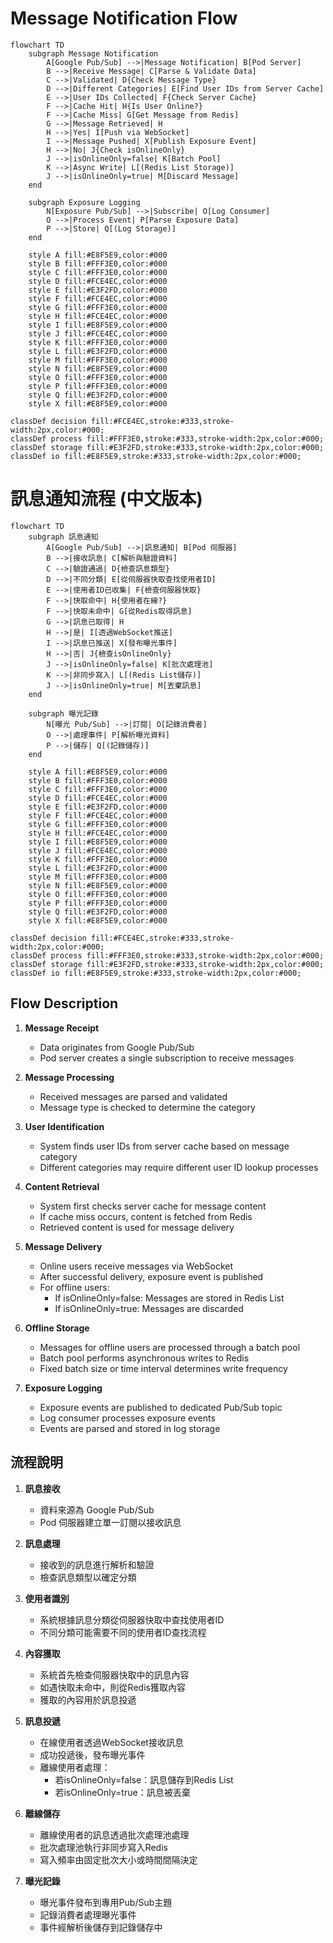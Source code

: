 # Message Notification Flow

```mermaid
flowchart TD
    subgraph Message Notification
        A[Google Pub/Sub] -->|Message Notification| B[Pod Server]
        B -->|Receive Message| C[Parse & Validate Data]
        C -->|Validated| D{Check Message Type}
        D -->|Different Categories| E[Find User IDs from Server Cache]
        E -->|User IDs Collected| F{Check Server Cache}
        F -->|Cache Hit| H{Is User Online?}
        F -->|Cache Miss| G[Get Message from Redis]
        G -->|Message Retrieved| H
        H -->|Yes| I[Push via WebSocket]
        I -->|Message Pushed| X[Publish Exposure Event]
        H -->|No| J{Check isOnlineOnly}
        J -->|isOnlineOnly=false| K[Batch Pool]
        K -->|Async Write| L[(Redis List Storage)]
        J -->|isOnlineOnly=true| M[Discard Message]
    end

    subgraph Exposure Logging
        N[Exposure Pub/Sub] -->|Subscribe| O[Log Consumer]
        O -->|Process Event| P[Parse Exposure Data]
        P -->|Store| Q[(Log Storage)]
    end
    
    style A fill:#E8F5E9,color:#000
    style B fill:#FFF3E0,color:#000
    style C fill:#FFF3E0,color:#000
    style D fill:#FCE4EC,color:#000
    style E fill:#E3F2FD,color:#000
    style F fill:#FCE4EC,color:#000
    style G fill:#FFF3E0,color:#000
    style H fill:#FCE4EC,color:#000
    style I fill:#E8F5E9,color:#000
    style J fill:#FCE4EC,color:#000
    style K fill:#FFF3E0,color:#000
    style L fill:#E3F2FD,color:#000
    style M fill:#FFF3E0,color:#000
    style N fill:#E8F5E9,color:#000
    style O fill:#FFF3E0,color:#000
    style P fill:#FFF3E0,color:#000
    style Q fill:#E3F2FD,color:#000
    style X fill:#E8F5E9,color:#000

classDef decision fill:#FCE4EC,stroke:#333,stroke-width:2px,color:#000;
classDef process fill:#FFF3E0,stroke:#333,stroke-width:2px,color:#000;
classDef storage fill:#E3F2FD,stroke:#333,stroke-width:2px,color:#000;
classDef io fill:#E8F5E9,stroke:#333,stroke-width:2px,color:#000;
```

# 訊息通知流程 (中文版本)

```mermaid
flowchart TD
    subgraph 訊息通知
        A[Google Pub/Sub] -->|訊息通知| B[Pod 伺服器]
        B -->|接收訊息| C[解析與驗證資料]
        C -->|驗證通過| D{檢查訊息類型}
        D -->|不同分類| E[從伺服器快取查找使用者ID]
        E -->|使用者ID已收集| F{檢查伺服器快取}
        F -->|快取命中| H{使用者在線?}
        F -->|快取未命中| G[從Redis取得訊息]
        G -->|訊息已取得| H
        H -->|是| I[透過WebSocket推送]
        I -->|訊息已推送| X[發布曝光事件]
        H -->|否| J{檢查isOnlineOnly}
        J -->|isOnlineOnly=false| K[批次處理池]
        K -->|非同步寫入| L[(Redis List儲存)]
        J -->|isOnlineOnly=true| M[丟棄訊息]
    end

    subgraph 曝光記錄
        N[曝光 Pub/Sub] -->|訂閱| O[記錄消費者]
        O -->|處理事件| P[解析曝光資料]
        P -->|儲存| Q[(記錄儲存)]
    end
    
    style A fill:#E8F5E9,color:#000
    style B fill:#FFF3E0,color:#000
    style C fill:#FFF3E0,color:#000
    style D fill:#FCE4EC,color:#000
    style E fill:#E3F2FD,color:#000
    style F fill:#FCE4EC,color:#000
    style G fill:#FFF3E0,color:#000
    style H fill:#FCE4EC,color:#000
    style I fill:#E8F5E9,color:#000
    style J fill:#FCE4EC,color:#000
    style K fill:#FFF3E0,color:#000
    style L fill:#E3F2FD,color:#000
    style M fill:#FFF3E0,color:#000
    style N fill:#E8F5E9,color:#000
    style O fill:#FFF3E0,color:#000
    style P fill:#FFF3E0,color:#000
    style Q fill:#E3F2FD,color:#000
    style X fill:#E8F5E9,color:#000

classDef decision fill:#FCE4EC,stroke:#333,stroke-width:2px,color:#000;
classDef process fill:#FFF3E0,stroke:#333,stroke-width:2px,color:#000;
classDef storage fill:#E3F2FD,stroke:#333,stroke-width:2px,color:#000;
classDef io fill:#E8F5E9,stroke:#333,stroke-width:2px,color:#000;
```

## Flow Description

1. **Message Receipt**
   - Data originates from Google Pub/Sub
   - Pod server creates a single subscription to receive messages

2. **Message Processing**
   - Received messages are parsed and validated
   - Message type is checked to determine the category

3. **User Identification**
   - System finds user IDs from server cache based on message category
   - Different categories may require different user ID lookup processes

4. **Content Retrieval**
   - System first checks server cache for message content
   - If cache miss occurs, content is fetched from Redis
   - Retrieved content is used for message delivery

5. **Message Delivery**
   - Online users receive messages via WebSocket
   - After successful delivery, exposure event is published
   - For offline users:
     - If isOnlineOnly=false: Messages are stored in Redis List
     - If isOnlineOnly=true: Messages are discarded

6. **Offline Storage**
   - Messages for offline users are processed through a batch pool
   - Batch pool performs asynchronous writes to Redis
   - Fixed batch size or time interval determines write frequency

7. **Exposure Logging**
   - Exposure events are published to dedicated Pub/Sub topic
   - Log consumer processes exposure events
   - Events are parsed and stored in log storage

## 流程說明

1. **訊息接收**
   - 資料來源為 Google Pub/Sub
   - Pod 伺服器建立單一訂閱以接收訊息

2. **訊息處理**
   - 接收到的訊息進行解析和驗證
   - 檢查訊息類型以確定分類

3. **使用者識別**
   - 系統根據訊息分類從伺服器快取中查找使用者ID
   - 不同分類可能需要不同的使用者ID查找流程

4. **內容獲取**
   - 系統首先檢查伺服器快取中的訊息內容
   - 如遇快取未命中，則從Redis獲取內容
   - 獲取的內容用於訊息投遞

5. **訊息投遞**
   - 在線使用者透過WebSocket接收訊息
   - 成功投遞後，發布曝光事件
   - 離線使用者處理：
     - 若isOnlineOnly=false：訊息儲存到Redis List
     - 若isOnlineOnly=true：訊息被丟棄

6. **離線儲存**
   - 離線使用者的訊息透過批次處理池處理
   - 批次處理池執行非同步寫入Redis
   - 寫入頻率由固定批次大小或時間間隔決定

7. **曝光記錄**
   - 曝光事件發布到專用Pub/Sub主題
   - 記錄消費者處理曝光事件
   - 事件經解析後儲存到記錄儲存中
